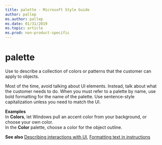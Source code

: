 ```yaml
---
title: palette - Microsoft Style Guide
author: pallep
ms.author: pallep
ms.date: 01/31/2019
ms.topic: article
ms.prod: non-product-specific
---
```


# palette

Use to describe a collection of colors or patterns that the customer can apply to objects.  

Most of the time, avoid talking about UI elements. Instead, talk about what the customer needs to do. When you must refer to a palette by name, use bold formatting for the name of the palette. Use sentence-style capitalization unless you need to match the UI.  

**Examples**  
In **Colors**, let Windows pull an accent color from your background, or choose your own color.  
In the **Color** palette, choose a color for the object outline.

**See also** [Describing interactions with UI](~/procedures-instructions/describing-interactions-with-ui.md), [Formatting text in instructions](~/procedures-instructions/formatting-text-in-instructions.md)
